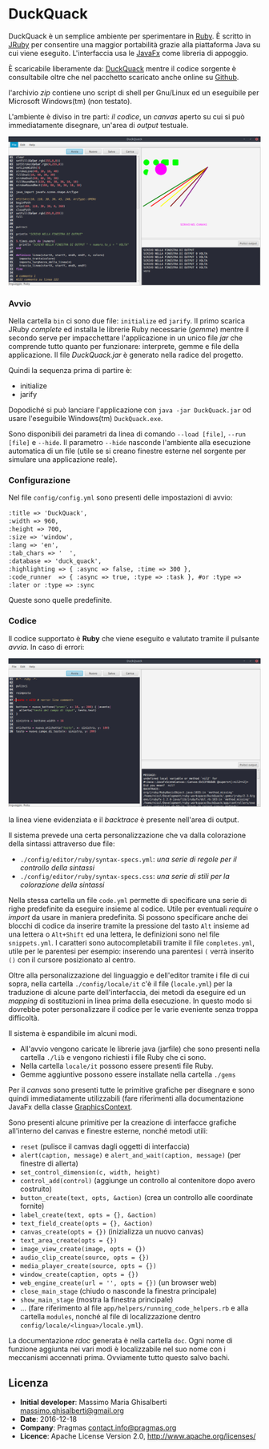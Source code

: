 DuckQuack
===

DuckQuack è un semplice ambiente per sperimentare in [Ruby](https://www.ruby-lang.org/it/).
È scritto in [JRuby](http://jruby.org/) per consentire una maggior portabilità grazie alla piattaforma Java su cui viene eseguito.
L'interfaccia usa le [JavaFx](http://docs.oracle.com/javase/8/javafx/api/toc.htm) come libreria di appoggio.

È scaricabile liberamente da: [DuckQuack](https://github.com/minimalprocedure/DuckQuack/archive/master.zip) mentre il codice sorgente è consultabile oltre che nel pacchetto scaricato anche online su [Github](https://github.com/minimalprocedure/DuckQuack).

l'archivio *zip* contiene uno script di shell per Gnu/Linux ed un eseguibile per Microsoft Windows(tm) (non testato).

L'ambiente è diviso in tre parti: *il codice*, un *canvas* aperto su cui si può immediatamente disegnare, un'area di *output* testuale.

![immagine1](./images/img1.png)

### Avvio

Nella cartella ```bin``` ci sono due file: ```initialize``` ed ```jarify```. Il primo scarica JRuby *complete* ed installa le librerie Ruby necessarie (*gemme*) mentre il secondo serve per impacchettare l'applicazione in un unico file *jar* che comprende tutto quanto per funzionare: interprete, gemme e file della applicazione.
Il file *DuckQuack.jar* è generato nella radice del progetto.

Quindi la sequenza prima di partire è:

+ initialize
+ jarify

Dopodiché si può lanciare l'applicazione con ```java -jar DuckQuack.jar``` od usare l'eseguibile Windows(tm) ```DuckQuack.exe```.

Sono disponibili dei parametri da linea di comando ```--load [file]```, ```--run [file]``` e ```--hide```.
Il parametro ```--hide``` nasconde l'ambiente alla esecuzione automatica di un file (utile se si creano finestre esterne nel sorgente per simulare una applicazione reale).

### Configurazione

Nel file ```config/config.yml``` sono presenti delle impostazioni di avvio:

```
:title => 'DuckQuack',
:width => 960,
:height => 700,
:size => 'window',
:lang => 'en',
:tab_chars => '  ',
:database => 'duck_quack',
:highlighting => { :async => false, :time => 300 },
:code_runner  => { :async => true, :type => :task }, #or :type => :later or :type => :sync
```

Queste sono quelle predefinite.

### Codice

Il codice supportato è **Ruby** che viene eseguito e valutato tramite il pulsante *avvia*. In caso di errori:

![immagine2](./images/img2.png)

la linea viene evidenziata e il *backtrace* è presente nell'area di output.

Il sistema prevede una certa personalizzazione che va dalla colorazione della sintassi attraverso due file:

+ ```./config/editor/ruby/syntax-specs.yml```: *una serie di regole per il controllo della sintassi*
+ ```./config/editor/ruby/syntax-specs.css```: *una serie di stili per la colorazione della sintassi*

Nella stessa cartella un file ```code.yml``` permette di specificare una serie di righe predefinite da eseguire insieme al codice. Utile per eventuali *require* o *import* da usare in maniera predefinita.
Si possono specificare anche dei blocchi di codice da inserire tramite la pressione del tasto ```Alt``` insieme ad una lettera o ```Alt+Shift``` ed una lettera, le definizioni sono nel file ```snippets.yml```. I caratteri sono autocompletabili tramite il file ```completes.yml```, utile per le parentesi per esempio: inserendo una parentesi ```(``` verrà inserito ```()``` con il cursore posizionato al centro.

Oltre alla personalizzazione del linguaggio e dell'editor tramite i file di cui sopra, nella cartella ```./config/locale/it``` c'è il file (```locale.yml```) per la traduzione di alcune parte dell'interfaccia, dei metodi da eseguire ed un *mapping* di sostituzioni in linea prima della esecuzione. In questo modo si dovrebbe poter personalizzare il codice per le varie eveniente senza troppa difficoltà.

Il sistema è espandibile im alcuni modi.

+ All'avvio vengono caricate le librerie java (jarfile) che sono presenti nella cartella ```./lib``` e vengono richiesti i file Ruby che ci sono. 
+ Nella cartella ```locale/it``` possono essere presenti file Ruby.
+ Gemme aggiuntive possono essere installate nella cartella ```./gems```

Per il *canvas* sono presenti tutte le primitive grafiche per disegnare e sono quindi immediatamente utilizzabili (fare riferimenti alla documentazione JavaFx della classe [GraphicsContext](http://docs.oracle.com/javase/8/javafx/api/javafx/scene/canvas/GraphicsContext.html).

Sono presenti alcune primitive per la creazione di interfacce grafiche all'interno del canvas e finestre esterne, nonché metodi utili:

+ ```reset``` (pulisce il camvas dagli oggetti di interfaccia)
+ ```alert(caption, message)``` e ```alert_and_wait(caption, message)``` (per finestre di allerta)
+ ```set_control_dimension(c, width, height)```
+ ```control_add(control)``` (aggiunge un controllo al contenitore dopo avero costruito)
+ ```button_create(text, opts, &action)``` (crea un controllo alle coordinate fornite)
+ ```label_create(text, opts = {}, &action)``` 
+ ```text_field_create(opts = {}, &action)```
+ ```canvas_create(opts = {})``` (inizializza un nuovo canvas)
+ ```text_area_create(opts = {})```
+ ```image_view_create(image, opts = {})```
+ ```audio_clip_create(source, opts = {})```
+ ```media_player_create(source, opts = {})```
+ ```window_create(caption, opts = {})```
+ ```web_engine_create(url = '', opts = {})``` (un browser web)
+ ```close_main_stage``` (chiudo o nasconde la finestra principale)
+ ```show_main_stage``` (mostra la finestra principale)
+ ... (fare riferimento al file ```app/helpers/running_code_helpers.rb``` e alla cartella ```modules```, nonché al file di localizzazione dentro ```config/locale/<lingua>/locale.yml```).

La documentazione *rdoc* generata è nella cartella ```doc```.
Ogni nome di funzione aggiunta nei vari modi è localizzabile nel suo nome con i meccanismi accennati prima.
Ovviamente tutto questo salvo bachi.

## Licenza

+ **Initial developer**: Massimo Maria Ghisalberti <massimo.ghisalberti@gmail.org>
+ **Date**: 2016-12-18
+ **Company**: Pragmas <contact.info@pragmas.org>
+ **Licence**: Apache License Version 2.0, http://www.apache.org/licenses/

